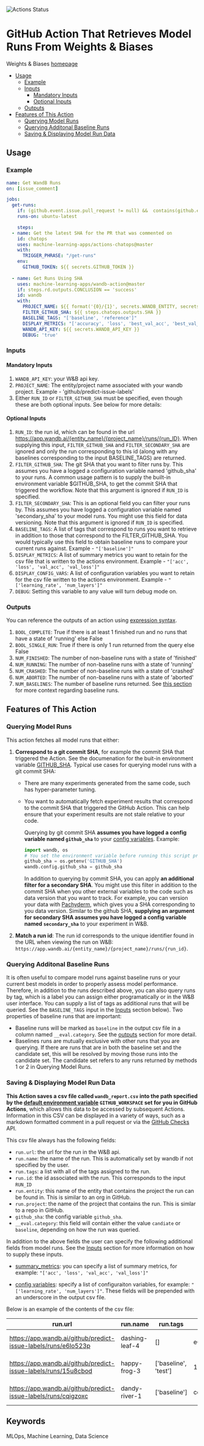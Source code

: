 ![Actions Status](https://github.com/machine-learning-apps/wandb-action/workflows/Tests/badge.svg)


# GitHub Action That Retrieves Model Runs From Weights & Biases

Weights & Biases [homepage](https://www.wandb.com/)

<!-- TOC depthFrom:1 depthTo:6 withLinks:1 updateOnSave:1 orderedList:0 -->

- [Usage](#usage)
    - [Example](#example)
    - [Inputs](#inputs)
        - [Mandatory Inputs](#mandatory-inputs)
        - [Optional Inputs](#optional-inputs)
    - [Outputs](#outputs)
- [Features of This Action](#features-of-this-action)
    - [Querying Model Runs](#querying-model-runs)
    - [Querying Additonal Baseline Runs](#querying-additonal-baseline-runs)
    - [Saving & Displaying Model Run Data](#saving-displaying-model-run-data)


<!-- /TOC -->



## Usage

### Example

```yaml
name: Get WandB Runs
on: [issue_comment]

jobs:
  get-runs:
    if: (github.event.issue.pull_request != null) &&  contains(github.event.comment.body, '/get-runs')
    runs-on: ubuntu-latest

    steps:
  - name: Get the latest SHA for the PR that was commented on
    id: chatops
    uses: machine-learning-apps/actions-chatops@master
    with:
      TRIGGER_PHRASE: "/get-runs"
    env:
      GITHUB_TOKEN: ${{ secrets.GITHUB_TOKEN }}
      
  - name: Get Runs Using SHA
    uses: machine-learning-apps/wandb-action@master
    if: steps.rd.outputs.CONCLUSION == 'success'
    id: wandb
    with:
      PROJECT_NAME: ${{ format('{0}/{1}', secrets.WANDB_ENTITY, secrets.WANDB_PROJECT) }}
      FILTER_GITHUB_SHA: ${{ steps.chatops.outputs.SHA }}
      BASELINE_TAGS: "['baseline', 'reference']"
      DISPLAY_METRICS: "['accuracy', 'loss', 'best_val_acc', 'best_val_loss', '_runtime']"
      WANDB_API_KEY: ${{ secrets.WANDB_API_KEY }}
      DEBUG: 'true'
```

### Inputs

#### Mandatory Inputs
  1. `WANDB_API_KEY`: your W&B api key.
  2. `PROJECT_NAME`:  The entity/project name associated with your wandb project.  Example - 'github/predict-issue-labels'
  3. Either `RUN_ID` or `FILTER_GITHUB_SHA` must be specified, even though these are both optional inputs.  See below for more details:


#### Optional Inputs

  1. `RUN_ID`: the run id, which can be found in the url https://app.wandb.ai/{entity_name}/{project_name}/runs/{run_ID}.  When supplying this input, `FILTER_GITHUB_SHA` and `FILTER_SECONDARY_SHA` are ignored and only the run corresponding to this id (along with any baselines corresponding to the input BASELINE_TAGS) are returned.
  2. `FILTER_GITHUB_SHA`: The git SHA that you want to filter runs by.  This assumes you have a logged a configuration variable named 'github_sha' to your runs. A common usage pattern is to supply the built-in environment variable $GITHUB_SHA, to get the commit SHA that triggered the workflow.  Note that this argument is ignored if `RUN_ID` is specified.
  3. `FILTER_SECONDARY_SHA`: This is an optional field you can filter your runs by.  This assumes you have logged a configuration variable named 'secondary_sha' to your model runs.  You might use this field for data versioning.  Note that this argument is ignored if `RUN_ID` is specified.
  4. `BASELINE_TAGS`:  A list of tags that correspond to runs you want to retrieve in addition to those that correspond to the FILTER_GITHUB_SHA.  You would typically use this field to obtain baseline runs to compare your current runs against.  Example - `"['baseline']"`
  5. `DISPLAY_METRICS`:  A list of summary metrics you want to retain for the csv file that is written to the actions environment.  Example - `"['acc', 'loss', 'val_acc', 'val_loss']"`
  6. `DISPLAY_CONFIG_VARS`: A list of configuration variables you want to retain for the csv file written to the actions environment.  Example - `"['learning_rate', 'num_layers']"`
  7. `DEBUG`: Setting this variable to any value will turn debug mode on.

### Outputs

You can reference the outputs of an action using [expression syntax](https://help.github.com/en/articles/contexts-and-expression-syntax-for-github-actions).

1. `BOOL_COMPLETE`: True if there is at least 1 finished run and no runs that have a state of 'running' else False
2. `BOOL_SINGLE_RUN`: True if there is only 1 run returned from the query else False
3. `NUM_FINISHED`: The number of non-baseline runs with a state of 'finished'
4. `NUM_RUNNING`: The number of non-baseline runs with a state of 'running'
5. `NUM_CRASHED`: The number of non-baseline runs with a state of 'crashed'
6. `NUM_ABORTED`: The number of non-baseline runs with a state of 'aborted'
7. `NUM_BASELINES`: The number of baseline runs returned.  See [this section](#querying-additonal-baseline-runs) for more context regarding baseline runs.

## Features of This Action

### Querying Model Runs

This action fetches all model runs that either:

1. **Correspond to a git commit SHA**, for example the commit SHA that triggered the Action.  See the documenation for the buit-in environment variable [GITHUB_SHA](https://help.github.com/en/articles/virtual-environments-for-github-actions#environment-variables). Typical use cases for querying model runs with a git commit SHA:
    - There are many experiments generated from the same code, such has hyper-parameter tuning.
    - You want to automatically fetch experiment results that correspond to the commit SHA that triggered the GitHub Action.  This can help ensure that your experiment results are not stale relative to your code.

      Querying by git commit SHA **assumes you have logged a config variable named `github_sha`** to your [config variables](https://docs.wandb.com/wandb/config).  Example:
    
        ```py
        import wandb, os
        # You set the environment variable before running this script programatically with the SHA
        github_sha = os.getenv('GITHUB_SHA')
        wandb.config.github_sha = github_sha
        ```

        In addition to querying by commit SHA, you can apply **an additional filter for a secondary SHA**. You might use this filter in addition to the commit SHA when you other external variables to the code such as data version that you want to track.  For example, you can version your data with [Pachyderm](https://www.pachyderm.io), which gives you a SHA corresponding to you data version.  Similar to the github SHA, **supplying an argument for secondary SHA assumes you have logged a config variable named `secondary_sha`** to your experiment in W&B.

2. **Match a run id**:  The run id corresponds to the unique identifier found in the URL when viewing the run on W&B: `https://app.wandb.ai/{entity_name}/{project_name}/runs/{run_id}`.

### Querying Additonal Baseline Runs

It is often useful to compare model runs against baseline runs or your current best models in order to properly assess model performance.  Therefore, in addition to the runs described above, you can also query runs by tag, which is a label you can assign either programatically or in the W&B user interface.  You can supply a list of tags as additional runs that will be queried.  See the `BASELINE_TAGS` input in the [Inputs](#inputs) section below).  Two properties of baseline runs that are important:

- Baseline runs will be marked as `baseline` in the output csv file in a column named `__eval.category`.  See the [outputs](#outputs) section for more detail.
- Baselines runs are mutually exclusive with other runs that you are querying.  If there are runs that are in both the baseline set and the candidate set, this will be resolved by moving those runs into the candidate set. The candidate set refers to any runs returned by methods 1 or 2 in Querying Model Runs.

### Saving & Displaying Model Run Data

**This Action saves a csv file called `wandb_report.csv` into the path specified by the [default environment variable](https://help.github.com/en/articles/virtual-environments-for-github-actions#environment-variables) `GITHUB_WORKSPACE` set for you in GitHub Actions**,  which allows this data to be accessed by subsequent Actions.  Information in this CSV can be displayed in a variety of ways, such as a markdown formatted comment in a pull request or via the [GitHub Checks](https://developer.github.com/v3/checks/) API.

This csv file always has the following fields:
- `run.url`: the url for the run in the W&B api.
- `run.name`: the name of the run. This is automatically set by wandb if not specified by the user.
- `run.tags`: a list with all of the tags assigned to the run.
- `run.id`: the id associated with the run.  This corresponds to the input `RUN_ID`
- `run.entity`: this name of the entity that contains the project the run can be found in.  This is similar to an org in GitHub.
- `run.project`: the name of the project that contains the run.  This is simlar to a repo in GitHub.
- `github_sha`: the config variable `github_sha`.
- `__eval.category`: this field will contain either the value `candiate` or `baseline`, depending on how the run was queried.

In addition to the above fields the user can specify the following additional fields from model runs.  See the [Inputs](#inputs) section for more information on how to supply these inputs.

- [summary_metrics](https://docs.wandb.com/wandb/log#summary-metrics): you can specify a list of summary metrics, for example:  `"['acc', 'loss', 'val_acc', 'val_loss']"`

- [config variables](https://docs.wandb.com/wandb/config): specify a list of configuraiton variables, for example: `"['learning_rate', 'num_layers']"`.  These fields will be prepended with an underscore in the output csv file.

Below is an example of the contents of the csv file:

| run.url                                                        | run.name       | run.tags             | run.id   | run.entity | run.project          | github_sha |    acc |   loss | val_acc | val_loss | _docker_digest | __eval.category |
| -------------------------------------------------------------- | -------------- | -------------------- | -------- | ---------- | -------------------- | ---------- | ------ | ------ | ------- | -------- | -------------- | --------------- |
| https://app.wandb.ai/github/predict-issue-labels/runs/e6lo523p | dashing-leaf-4 | []                   | e6lo523p | github     | predict-issue-labels | 86edd034aaba1498dbae6465cf994de90be6a4b2       | 0.896… | 0.540… |   1.000 |   1.054… |                | candidate       |
| https://app.wandb.ai/github/predict-issue-labels/runs/15u8cbod | happy-frog-3   | ['baseline', 'test'] | 15u8cbod | github     | predict-issue-labels | 86edd034aaba1498dbae6465cf994de90be6a4b2       | 0.881… | 0.605… |   0.500 |   1.080… |                | candidate       |
| https://app.wandb.ai/github/predict-issue-labels/runs/cqigzoxc | dandy-river-1  | ['baseline']         | cqigzoxc | github     | predict-issue-labels | 86edd034aaba1498dbae6465cf994de90be6a4b2           | 0.925… | 0.441… |   0.375 |   1.095… |                | baseline        |


## Keywords
 MLOps, Machine Learning, Data Science
